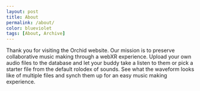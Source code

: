 ```yaml
---
layout: post
title: About
permalink: /about/
color: blueviolet
tags: [About, Archive]
---
```




Thank you for visiting the Orchid website.
Our mission is to preserve collaborative music making through a webXR experience. Upload your own audio files to the database and let your buddy take a listen to them or pick a starter file from the default rolodex of sounds. See what the waveform looks like of multiple files and synch them up for an easy music making experience.
